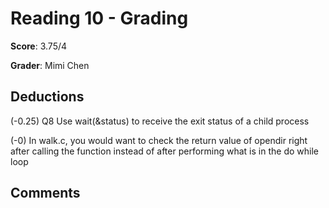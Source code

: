 Reading 10 - Grading
========================
**Score**: 3.75/4

**Grader**: Mimi Chen


Deductions
------------------
(-0.25) Q8 Use wait(&status) to receive the exit status of a child process

(-0) In walk.c, you would want to check the return value of opendir right after calling the function instead of after performing what is in the do while loop

Comments
------------------

